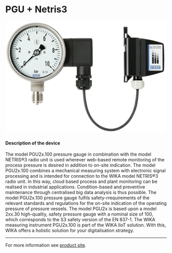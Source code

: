 # PGU + Netris3

![PGU_Netris3](../../assets/PGU_Netris3.png)

#### Description of the device

The model PGU2x.100 pressure gauge in combination with the model NETRIS®3 radio unit is used wherever web-based remote monitoring of the process pressure is desired in addition to on-site indication.
The model PGU2x.100 combines a mechanical measuring system with electronic signal processing and is intended for connection to the WIKA model NETRIS®3 radio unit. In this way, cloud based process and plant monitoring can be realised in industrial applications. Condition-based and preventive maintenance through centralised big data analysis is thus possible.
The model PGU2x.100 pressure gauge fulfils safety-rrequirements of the relevant standards and regulations for the on-site indication of the operating pressure of pressure vessels.
The model PGU2x is based upon a model 2xx.30 high-quality, safety pressure gauge with a nominal size of 100, which corresponds to the S3 safety version of the EN 837-1.
The WIKA measuring instrument PGU2x.100 is part of the 
WIKA IIoT solution. With this, WIKA offers a holistic solution 
for your digitalisation strategy.

---

For more information see [product site](https://www.wika.com/en-en/pgu23_100_pgu26_100.WIKA).